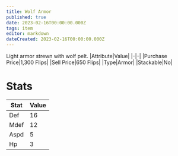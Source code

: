 ```yaml
---
title: Wolf Armor
published: true
date: 2023-02-16T00:00:00.000Z
tags: item
editor: markdown
dateCreated: 2023-02-16T00:00:00.000Z
---
```


Light armor strewn with wolf pelt.
|Attribute|Value|
|-|-|
|Purchase Price|1,300 Flips|
|Sell Price|650 Flips|
|Type|Armor|
|Stackable|No|

# Stats
|Stat|Value|
|-|-|
|Def|16|
|Mdef|12|
|Aspd|5|
|Hp|3|
